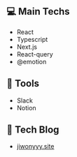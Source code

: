 <p align = "center">
<h2>💻  Main Techs</h2>
<ul>
<li>React</li>
<li>Typescript</li>
<li>Next.js</li>
<li>React-query</li>
<li>@emotion</li>
</ul>
<h2>🔧  Tools</h2>
<ul>
<li>Slack</li>
<li>Notion</li>
</ul>
<h2>📒  Tech Blog</h2>
<ul>
<li><a href="https://jiwonyyy.site">jiwonyyy.site</a></li>
</ul>
</p>
